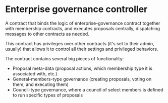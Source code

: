 # Enterprise governance controller

A contract that binds the logic of enterprise-governance contract together with
membership contracts, and executes proposals centrally, dispatching messages to other contracts as needed.

This contract has privileges over other contracts (it's set to their admin, usually) that allows it to control all their
settings and privileged behaviors.

The contract contains several big pieces of functionality:

- Proposal meta-data (proposal actions, which membership type it is associated with, etc.)
- General-members-type governance (creating proposals, voting on them, and executing them)
- Council-type governance, where a council of select members is defined to run specific types of proposals